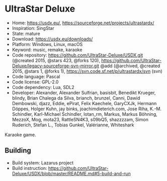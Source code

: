 # UltraStar Deluxe

- Home: https://usdx.eu/, https://sourceforge.net/projects/ultrastardx/
- Inspiration: SingStar
- State: mature
- Download: https://usdx.eu/downloads/
- Platform: Windows, Linux, macOS
- Keyword: music, remake, karaoke
- Code repository: https://github.com/UltraStar-Deluxe/USDX.git (@created 2015, @stars 423, @forks 120), https://github.com/UltraStar-Deluxe/legacy-sourceforge-svn-mirror.git @add (@archived, @created 2015, @stars 1, @forks 1), https://svn.code.sf.net/p/ultrastardx/svn (svn)
- Code language: Pascal
- Code license: GPL-2.0
- Code dependency: Lua, SDL2
- Developer: Alexander, Alexander Sulfrian, basisbit, Benedikt Krueger, blindy, Brian Chalega da Silva, brianch, brunzel, Canni, Dawid Dembowski, djazz, Eddie, ePirat, Felix Kaechele, GaryCXJk, Hermann Döppes, Holger Kuhn, jay binks, joachimdieterich.com, Jose Riha, K.-M. Schindler, Karl-Michael Schindler, lotan_rm, Markus, Markus Böhning, MezzoX, Mog, mota23, RattleSN4K3, s09bQ5, shazzzzam, Simon Ruderich, Stefan L., Tobias Gunkel, Valérianne, Whiteshark

Karaoke game.

## Building

- Build system: Lazarus project
- Build instruction: https://github.com/UltraStar-Deluxe/USDX/blob/master/README.md#5-build-and-run
